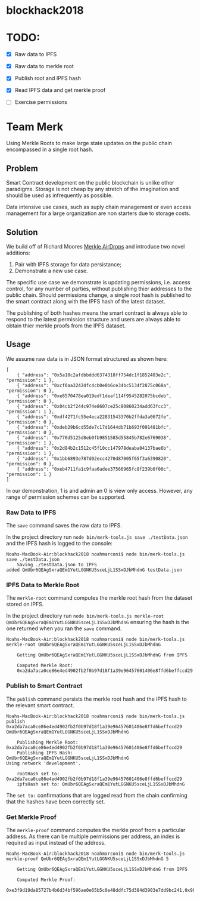 # blockhack2018


# TODO:

  - [x] Raw data to IPFS
  - [x] Raw data to merkle root
  - [x] Publish root and IPFS hash
  - [x] Read IPFS data and get merkle proof
  - [ ] Exercise permissions


# Team Merk

Using Merkle Roots to make large state updates on the public chain encompassed in a single root hash.

## Problem

Smart Contract development on the public blockchain is unlike other paradigms. Storage is not cheap by any stretch of the imagination and should be used as infrequently as possible.

Data intensive use cases, such as suply chain management or even access management for a large organization are non starters due to storage costs. 

## Solution

We build off of Richard Moores [Merkle AirDrops](https://blog.ricmoo.com/merkle-air-drops-e6406945584d) and introduce two novel additions:

  1. Pair with IPFS storage for data persistance;
  2. Demonstrate a new use case.

The specific use case we demonstrate is updating permissions, i.e. access control, for any number of parties, without publishing thier addresses to the public chain. Should permissions change, a single root hash is published to the smart contract along with the IPFS hash of the latest dataset.

The publishing of both hashes means the smart contract is always able to respond to the latest permission structure and users are always able to obtain thier merkle proofs from the IPFS dataset.


## Usage

We assume raw data is in JSON format structured as shown here:

```{json}
[
    { "address": "0x5a10c2afdbbddd6374318ff754dc1f1852403e2c", "permission": 1 },
    { "address": "0xcf0aa32424fc4cb0e0b6ce34bc5134f2875c068a", "permission": 0 },
    { "address": "0xe8570478ea019edf1deaf114f9545282075bcdeb", "permission": 0 },
    { "address": "0x04cb2f244c974e8607ce25c80860234add63fcc3", "permission": 1 },
    { "address": "0xdf4271fc55e4eca22831543370b2ffda3a0672fe", "permission": 0 },
    { "address": "0xdeb29b6cd55de7c17d1644db71b693f091481bfc", "permission": 0 },
    { "address": "0x770d5125d8eb0fb9851585d55845b782e6769038", "permission": 1 },
    { "address": "0x2d84b2c1512c45f10cc147978deaba04137bae6b", "permission": 1 },
    { "address": "0x1bb6893e787d02ecc4270d87005f65f3a6390820", "permission": 0 },
    { "address": "0xeb4711fa1c9faa6adee37566965fc8f239b0f00c", "permission": 1 }
]
```

In our demonstration, 1 is and admin an 0 is view only access. However, any range of permission schemes can be supported.

### Raw Data to IPFS

The `save` command saves the raw data to IPFS.

In the project directory run `node bin/merk-tools.js save ./testData.json` and the IPFS hash is logged to the console:

```
Noahs-MacBook-Air:blockhack2018 noahmarconi$ node bin/merk-tools.js save ./testData.json
    Saving ./testData.json to IPFS
added QmUbr6QEAgSxraQEm1YutLGGNKU5sceLjL1SSxDJbMhdnG testData.json
```

### IPFS Data to Merkle Root

The `merkle-root` command computes the merkle root hash from the dataset stored on IPFS.

In the project directory run `node bin/merk-tools.js merkle-root QmUbr6QEAgSxraQEm1YutLGGNKU5sceLjL1SSxDJbMhdnG` ensuring the hash is the one returned when you ran the `save` command.

```
Noahs-MacBook-Air:blockhack2018 noahmarconi$ node bin/merk-tools.js merkle-root QmUbr6QEAgSxraQEm1YutLGGNKU5sceLjL1SSxDJbMhdnG

    Getting QmUbr6QEAgSxraQEm1YutLGGNKU5sceLjL1SSxDJbMhdnG from IPFS

    Computed Merkle Root:
    0xa2da7aca0ce86e4ed4902fb2f0b97d18f1a39e96457601406e8ffd6beffccd29
```

### Publish to Smart Contract

The `publish` command persists the merkle root hash and the IPFS hash to the relevant smart contract.

```
Noahs-MacBook-Air:blockhack2018 noahmarconi$ node bin/merk-tools.js publish 0xa2da7aca0ce86e4ed4902fb2f0b97d18f1a39e96457601406e8ffd6beffccd29 QmUbr6QEAgSxraQEm1YutLGGNKU5sceLjL1SSxDJbMhdnG

    Publishing Merkle Root: 0xa2da7aca0ce86e4ed4902fb2f0b97d18f1a39e96457601406e8ffd6beffccd29
    Publishing IPFS Hash: QmUbr6QEAgSxraQEm1YutLGGNKU5sceLjL1SSxDJbMhdnG
Using network 'development'.

    rootHash set to: 0xa2da7aca0ce86e4ed4902fb2f0b97d18f1a39e96457601406e8ffd6beffccd29
    ipfsHash set to: QmUbr6QEAgSxraQEm1YutLGGNKU5sceLjL1SSxDJbMhdnG
```
The `set to:` confirmations that are logged read from the chain confirming that the hashes have been correctly set.

### Get Merkle Proof

The `merkle-proof` command computes the merkle proof from a particular address. As there can be multiple permissions per address, an index is required as input instead of the address.

```
Noahs-MacBook-Air:blockhack2018 noahmarconi$ node bin/merk-tools.js merkle-proof QmUbr6QEAgSxraQEm1YutLGGNKU5sceLjL1SSxDJbMhdnG 5

    Getting QmUbr6QEAgSxraQEm1YutLGGNKU5sceLjL1SSxDJbMhdnG from IPFS

    Computed Merkle Proof:
    0xe3f9d19da85727b4b6d34bf596ae0e65b5c0e48ddfc75d384d3903e7dd9bc241,0x9b32e97554c36e9632ae438783236dfabe5ff34ca911ade46e9e4368b1b11866,0xaabfd2d196411c67659bcdf7fa66d38d8ff675ce05006a23c90a54216426bd4a,0xfdfc4af370dfa446bff2972dbbdf127b822179c8a7fa61260ef0ae18b8a7dc5f
```



